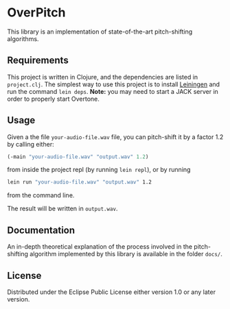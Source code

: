 # OverPitch
This library is an implementation of state-of-the-art pitch-shifting algorithms.

## Requirements
This project is written in Clojure, and the dependencies are listed in
`project.clj`. The simplest way to use this project is to install
[Leiningen](https://leiningen.org/) and run the command `lein deps`.
**Note:** you may need to start a JACK server in order to properly start
Overtone.

## Usage
Given a the file `your-audio-file.wav` file, you can pitch-shift it by a factor
1.2 by calling either:

```clj
(-main "your-audio-file.wav" "output.wav" 1.2)
```

from inside the project repl (by running `lein repl`), or by running

```bash
lein run "your-audio-file.wav" "output.wav" 1.2
```

from the command line.

The result will be written in `output.wav`.

## Documentation
An in-depth theoretical explanation of the process involved in the
pitch-shifting algorithm implemented by this library is available in the folder
`docs/`.

## License
Distributed under the Eclipse Public License either version 1.0 or any later
version.
